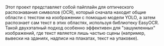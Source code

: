 Этот проект представляет собой пайплайн для оптического распознавания символов (OCR), который сначала находит общие области с текстом на изображении с помощью модели YOLO, а затем распознает сам текст в этих областях, используя библиотеку EasyOCR.
Такой двухэтапный подход особенно эффективен для "зашумленных" изображений, где текст является лишь частью сцены (например, вывески на зданиях, надписи на плакатах, текст на упаковке).
